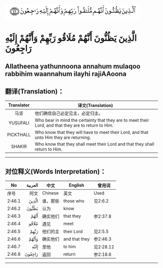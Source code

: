 ![002:046](images/002_046.gif)

#  الَّذِينَ يَظُنُّونَ أَنَّهُمْ مُلَاقُو رَبِّهِمْ وَأَنَّهُمْ إِلَيْهِ رَاجِعُونَ 

## Allatheena yathunnoona annahum mulaqoo rabbihim waannahum ilayhi rajiAAoona

## 翻译(Translation)：

| Translator | 译文(Translation)                                            |
| :--------: | ------------------------------------------------------------ |
|    马坚    | 他们确信自己必定见主，必定归主。                             |
|  YUSUFALI  | Who bear in mind the certainty that they are to meet their Lord, and that they are to return to Him. |
| PICKTHALL  | Who know that they will have to meet their Lord, and that unto Him they are returning. |
|   SHAKIR   | Who know that they shall meet their Lord and that they shall return to Him. |

---

## 对位释义(Words Interpretation)：

| No     | العربية | 中文     | English       | 曾用词    |
| ------ | ------: | -------- | ------------- | --------- |
| 序号   |    阿文 | Chinese  | 英文          | Used      |
| 2:46.1 |   الَّذِينَ | 谁，那些 | those who     | 见2:6.2   |
| 2:46.2 |   يَظُنُّونَ | 认为     | know          |           |
| 2:46.3 |    أَنَّهُمْ | 确实他们 | that they     | 参2:37.8  |
| 2:46.4 |   مُلَاقُو | 遇见     | meet          |           |
| 2:46.5 |    رَبِّهِمْ | 他们的主 | their Lord    | 见2:5.5   |
| 2:46.6 |   وَأَنَّهُمْ | 确实他们 | and that they | 参2:46.3  |
| 2:46.7 |    إِلَيْهِ | 至他     | to him        | 见2:28.12 |
| 2:46.8 |  رَاجِعُونَ | 返回     | return        | 参2:18.6  |

---
